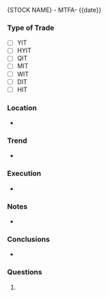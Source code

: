 {STOCK NAME} - MTFA- {{date}}
### Type of Trade
- [ ] YIT
- [ ] HYIT
- [ ] QIT
- [ ] MIT
- [ ] WIT
- [ ] DIT
- [ ] HIT

### Location
- 
### Trend
- 
### Execution
- 
### Notes
- 
### **Conclusions**
- 
### **Questions**
1. 
